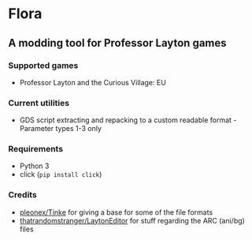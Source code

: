 # Flora
## A modding tool for Professor Layton games

### Supported games
* Professor Layton and the Curious Village: EU

### Current utilities
* GDS script extracting and repacking to a custom readable format - Parameter types 1-3 only

### Requirements
* Python 3
* click (`pip install click`)

### Credits
* [pleonex/Tinke](https://github.com/pleonex/Tinke) for giving a base for some of the file formats
* [thatrandomstranger/LaytonEditor](https://github.com/thatrandomstranger/LaytonEditor/) for stuff regarding the ARC (ani/bg) files